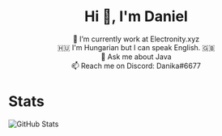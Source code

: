 <h1 align="center">Hi 👋, I'm Daniel</h1>
<p align="center">
 🔭 I’m currently work at Electronity.xyz<br>
 🇭🇺 I'm Hungarian but I can speak English. 🇬🇧<br>
 💬 Ask me about Java<br>
 📫 Reach me on Discord: Danika#6677<br>
</p>
 
# Stats
 
![GitHub Stats](https://github-readme-stats.vercel.app/api?username=danika6677&show_icons=true&hide_border=true&theme=vue-dark)
